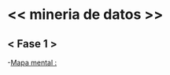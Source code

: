 # <<     mineria de datos     >>

## <   Fase 1   >

-[Mapa mental : ](https://github.com/xthaliax/mineriaa/blob/main/MapaMental_1_1941494.pdf)

